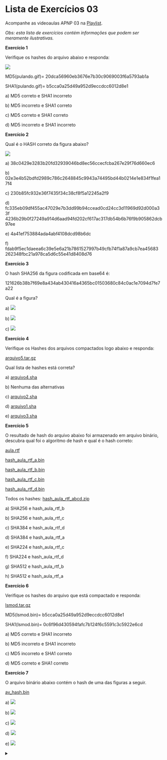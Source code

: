 # Lista de Exercícios 03

Acompanhe as videoaulas APNP 03 na [Playlist](https://www.youtube.com/playlist?list=PL4ySOdUYDU9AnsLbtvt7Mq3yBtnMT0Fog).

*Obs: esta lista de exercícios contém informações que podem ser meramente ilustrativas.*

**Exercício 1**

Verifique os hashes do arquivo abaixo e responda:

![](pulando.gif)

MD5(pulando.gif)= 20dca56960eb3676e7b30c9069003f6a5793ab1a

SHA1(pulando.gif)= b5cca0a25d49a952d9eccdcc6012d8e1

a) MD5 correto e SHA1 incorreto

b) MD5 incorreto e SHA1 correto

c) MD5 correto e SHA1 correto

d) MD5 incorreto e SHA1 incorreto

**Exercício 2**

Qual é o HASH correto da figura abaixo?

![](bbt.jpg)

a) 38c0429e3283b20fd32939046bd8ec56ccecfcba267e29f76d660ec6

b) 02e3e4b52bdfd2989c786c2648845c9943a74495bd44b0214e1e834f1fea17f4

c) 230b85fc932e36f7435f34c38cf8f5a12245a2f9

d) fc335eb09df455ac47029e7b3dd99b94ccead0cd24cc3d11969d92d000a33f
4236b29b0f27249a914d6aad94fd202cf617ac317db54b6b76f9b905862dcb
97ee

e) 4a41ef753884ada4abf4108dcd98b6dc

f) fdab9f5ec1daeea6c39e5e6a21b7861527997b49cfb74f1a87a9cb7ea45683
262348fbc21a978ca5d6c55e41d8408d76

**Exercício 3**

O hash SHA256 da figura codificada em base64 é:

121626b38b7f69e8a434ab430416a4365bc01503680c84c0ac1e7094d7fe7a22

Qual é a figura?

a) ![](yellow.png)

b) ![](pig.png)

c) ![](red.png)

**Exercício 4**

Verifique os Hashes dos arquivos compactados logo abaixo e responda:

[arquivo5.tar.gz](arquivo5.tar.gz)

Qual lista de hashes está correta?

a) [arquivo4.sha](arquivo4.sha)

b) Nenhuma das alternativas

c) [arquivo2.sha](arquivo2.sha)

d) [arquivo1.sha](arquivo1.sha)

e) [arquivo3.sha](arquivo3.sha)

**Exercício 5**

O resultado de hash do arquivo abaixo foi armazenado em arquivo binário, descubra qual foi o algoritmo de hash e qual é o hash correto:

[aula.rtf](aula.rtf)

[hash_aula_rtf_a.bin](hash_aula_rtf_a.bin)

[hash_aula_rtf_b.bin](hash_aula_rtf_b.bin)

[hash_aula_rtf_c.bin](hash_aula_rtf_c.bin)

[hash_aula_rtf_d.bin](hash_aula_rtf_d.bin)

Todos os hashes: [hash_aula_rtf_abcd.zip](hash_aula_rtf_abcd.zip)

a) SHA256 e hash_aula_rtf_b

b) SHA256 e hash_aula_rtf_c

c) SHA384 e hash_aula_rtf_d

d) SHA384 e hash_aula_rtf_a

e) SHA224 e hash_aula_rtf_c

f) SHA224 e hash_aula_rtf_d

g) SHA512 e hash_aula_rtf_b

h) SHA512 e hash_aula_rtf_a

**Exercício 6**

Verifique os hashes do arquivo que está compactado e responda:

[lsmod.tar.gz](lsmod.tar.gz)

MD5(lsmod.bin)= b5cca0a25d49a952d9eccdcc6012d8e1

SHA1(lsmod.bin)= 0c6f96d430594fafc7b124f6c5591c3c5922e6cd

a) MD5 correto e SHA1 incorreto

b) MD5 incorreto e SHA1 incorreto

c) MD5 incorreto e SHA1 correto

d) MD5 correto e SHA1 correto

**Exercício 7**

O arquivo binário abaixo contém o hash de uma das figuras a seguir.

[av_hash.bin](av_hash.bin)

a) ![](av_hulk.png)

b) ![](av_iron.png)

c) ![](av_thor.png)

d) ![](av_captain.png)

e) ![](av_nick.png)

<details><summary></summary>

Respostas:

1) d

2) b

3) a

4) c

5) f

6) c
 
7) e
</details>

